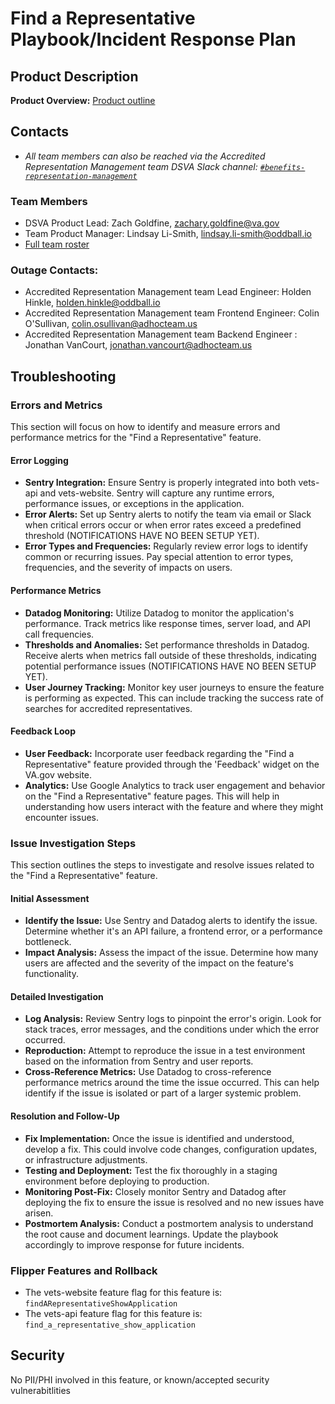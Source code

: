 # Find a Representative Playbook/Incident Response Plan

## Product Description

**Product Overview:** [Product outline](https://github.com/department-of-veterans-affairs/va.gov-team/blob/master/products/accredited-representation-management/product-documentation/find-a-representative/product-outline-find-a-representative.md)

## Contacts

- _All team members can also be reached via the Accredited Representation Management team DSVA Slack channel: [`#benefits-representation-management`](https://dsva.slack.com/archives/C05L6HSJLHM)_

### Team Members

- DSVA Product Lead: Zach Goldfine, zachary.goldfine@va.gov
- Team Product Manager: Lindsay Li-Smith, lindsay.li-smith@oddball.io
- [Full team roster](https://github.com/department-of-veterans-affairs/va.gov-team/tree/master/products/accredited-representation-management#team)

### Outage Contacts:

- Accredited Representation Management team Lead Engineer: Holden Hinkle, holden.hinkle@oddball.io
- Accredited Representation Management team Frontend Engineer: Colin O'Sullivan, colin.osullivan@adhocteam.us
- Accredited Representation Management team Backend Engineer : Jonathan VanCourt, jonathan.vancourt@adhocteam.us

## Troubleshooting

### Errors and Metrics

This section will focus on how to identify and measure errors and performance metrics for the "Find a Representative" feature.

#### Error Logging

- **Sentry Integration:** Ensure Sentry is properly integrated into both vets-api and vets-website. Sentry will capture any runtime errors, performance issues, or exceptions in the application.
- **Error Alerts:** Set up Sentry alerts to notify the team via email or Slack when critical errors occur or when error rates exceed a predefined threshold (NOTIFICATIONS HAVE NO BEEN SETUP YET).
- **Error Types and Frequencies:** Regularly review error logs to identify common or recurring issues. Pay special attention to error types, frequencies, and the severity of impacts on users.

#### Performance Metrics

- **Datadog Monitoring:** Utilize Datadog to monitor the application's performance. Track metrics like response times, server load, and API call frequencies.
- **Thresholds and Anomalies:** Set performance thresholds in Datadog. Receive alerts when metrics fall outside of these thresholds, indicating potential performance issues (NOTIFICATIONS HAVE NO BEEN SETUP YET).
- **User Journey Tracking:** Monitor key user journeys to ensure the feature is performing as expected. This can include tracking the success rate of searches for accredited representatives.

#### Feedback Loop

- **User Feedback:** Incorporate user feedback regarding the "Find a Representative" feature provided through the 'Feedback' widget on the VA.gov website.
- **Analytics:** Use Google Analytics to track user engagement and behavior on the "Find a Representative" feature pages. This will help in understanding how users interact with the feature and where they might encounter issues.

### Issue Investigation Steps

This section outlines the steps to investigate and resolve issues related to the "Find a Representative" feature.

#### Initial Assessment

- **Identify the Issue:** Use Sentry and Datadog alerts to identify the issue. Determine whether it's an API failure, a frontend error, or a performance bottleneck.
- **Impact Analysis:** Assess the impact of the issue. Determine how many users are affected and the severity of the impact on the feature's functionality.

#### Detailed Investigation

- **Log Analysis:** Review Sentry logs to pinpoint the error's origin. Look for stack traces, error messages, and the conditions under which the error occurred.
- **Reproduction:** Attempt to reproduce the issue in a test environment based on the information from Sentry and user reports.
- **Cross-Reference Metrics:** Use Datadog to cross-reference performance metrics around the time the issue occurred. This can help identify if the issue is isolated or part of a larger systemic problem.

#### Resolution and Follow-Up

- **Fix Implementation:** Once the issue is identified and understood, develop a fix. This could involve code changes, configuration updates, or infrastructure adjustments.
- **Testing and Deployment:** Test the fix thoroughly in a staging environment before deploying to production.
- **Monitoring Post-Fix:** Closely monitor Sentry and Datadog after deploying the fix to ensure the issue is resolved and no new issues have arisen.
- **Postmortem Analysis:** Conduct a postmortem analysis to understand the root cause and document learnings. Update the playbook accordingly to improve response for future incidents.

### Flipper Features and Rollback

- The vets-website feature flag for this feature is: `findARepresentativeShowApplication`
- The vets-api feature flag for this feature is: `find_a_representative_show_application`

## Security

No PII/PHI involved in this feature, or known/accepted security vulnerabitlities
